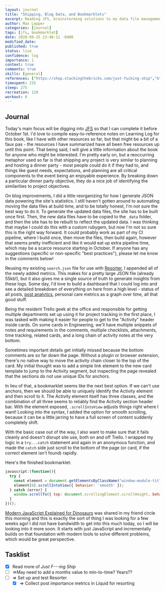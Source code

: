 ```yaml
---
layout: journal
title: "Shipping, Blog Data, and Bookmarklets"
excerpt: Reading JFS, brainstorming solutions to my data file management issue, and creating a tool to solve a team problem at work.
author: Max Lepper
categories: [journal]
tags: [jfs, bookmarklet]
date: 2020-09-25 23:48:11 -0400
modified_date:
published: true
status: live
confidence: log
importance: 1
context: true
comments: true
skills: [general]
references: ["https://shop.stackingthebricks.com/just-fucking-ship","https://medium.com/the-node-js-collection/modern-javascript-explained-for-dinosaurs-f695e9747b70","https://www.gwern.net/Resorter","https://developers.google.com/analytics/devguides/reporting/core/v3/coreDevguide#build-a-core-reporting-api-query","https://code.tutsplus.com/tutorials/create-bookmarklets-the-right-way--net-18154","https://dev.to/robertotonino/1-small-tip-to-improve-your-code-readability-3n5d"]
timespent: 215
sleep: 275
recreation: 120
workout: 0
---
```


## Journal

Today's main focus will be digging into [JFS]({{page.references[0]}}) so that I can complete it before October 1st. I'd love to compile easy-to-reference notes on Learning Log for this book, like I have with other resources so far, but that might be a bit of a faux pas - the resources I have summarized have all been free resources up until this point. That being said, I will give a little information about the book for anyone who might be interested. I'm pretty early on, but a reoccurring metaphor used so far is that shipping any project is very similar to planning and hosting a dinner party - most people could do it if they had to, and things like guest needs, expectations, and planning are all critical components to the event being an enjoyable experience. By breaking down a particular dinner party objective, they do a nice job of identifying the similarities to project objectives.

On blog improvements, I did a little reorganizing for how I generate JSON data powering the site's statistics. I still haven't gotten around to automating moving the data files at build time, and to be totally honest, I'm not sure the best way to do it. To generate the updated data files, the site has to be built once first. Then, the new data files have to be copied to the `_data` folder, and then the site has to be rebuilt to reflect the updated data. I was thinking that maybe I could do this with a custom rubygem, but now I'm not so sure this is the right way forward. It could probably work as part of my CI pipeline, where I build once, then move the files, then build again, however that seems pretty inefficient and like it would eat up extra pipeline time, which may be a scarce resource starting in October. If anyone has any suggestions (specific or non-specific "best practices"), please let me know in the comments below!

Reusing my existing `search.json` file for use with [Resorter]({{page.references[2]}}), I appended all of the newly added metrics. This makes for a pretty large JSON file (already 55kb!), but it also gives me a single source of truth to generate insights from these logs. Some day, I'd love to build a dashboard that I could log into and see a detailed breakdown of everything on here from a high level - status of all posts, [post analytics]({{page.references[3]}}), personal care metrics as a graph over time, all that good stuff.

Being the resident Trello geek at the office and responsible for getting multiple departments set up using it for project tracking in the first place, I was tasked with making it easier for people to get to the "Activity" header inside cards. On some cards in Engineering, we'll have multiple snippets of notes and requirements in the comments, multiple checklists, attachments, time tracking, related cards, and a long chain of activity notes at the very bottom.

Sometimes important details get initially missed because the bottom comments are so far down the page. Without a plugin or browser extension, there's no native way to move the activity chain closer to the top of the card. My initial thought was to add a simple link element to the new card template to jump to the Activity segment, but inspecting the page revealed that the sections do not use unique IDs for anchors.

In lieu of that, a bookmarklet seems like the next best option. If we can't use anchors, then we should be able to uniquely identify the Activity element and then scroll to it. The Activity element itself has three classes, and the combination of all three seems to reliably find the Activity section header bar. With the element exposed, `.scrollIntoView` adjusts things right where I want! Looking into the syntax, I added the option for smooth scrolling, because it can be a little jarring to have a full screen of content suddenly completely shift.

With the basic case out of the way, I also want to make sure that it fails cleanly and doesn't disrupt site use, both on and off Trello. I wrapped my logic in a `try...catch` statement and again in an anonymous function, and made the `catch` side just scroll to the bottom of the page (or card, if the correct element isn't found) rapidly.

Here's the finished bookmarklet:

```javascript
javascript:(function(){
  try {
    const element = document.getElementsByClassName("window-module-title window-module-title-no-divider card-detail-activity");
    element[0].scrollIntoView({ behavior: 'smooth' });
  } catch (error) {
    window.scrollTo({ top: document.scrollingElement.scrollHeight, behavior: 'smooth' });
  }
})();
```

[Modern JavaScript Explained for Dinosaurs]({{page.references[1]}}) was shared in my friend circle this morning and this is exactly the sort of thing I was looking for a few weeks ago! I did not have bandwidth to get into this much today, so I will be looking into it more soon. It starts with just JavaScript and incrementally builds on that foundation with modern tools to solve different problems, which would be great perspective.

## Tasklist

- [x] Read more of _Just F---ing Ship_
- [ ] <span title="Task to be added to next entry">=></span>May need to add a months value to min-to-time? Years??
- [ ] <span title="Task to be added to next entry">=></span> Set up and test Resorter
  - [x] <span title="Task to be added to next entry">=></span> Collect post importance metrics in Liquid for resorting